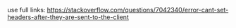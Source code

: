 use full links:
https://stackoverflow.com/questions/7042340/error-cant-set-headers-after-they-are-sent-to-the-client